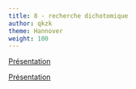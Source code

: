 ```yaml
---
title: 8 - recherche dichotomique
author: qkzk
theme: Hannover
weight: 100
---
```


[Présentation](/uploads/docsnsi/algo/dicho_exemple.pdf)

[Présentation](/uploads/docsnsi/algo/dicho-Beamer.pdf)
